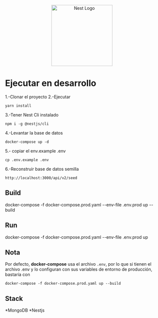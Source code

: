 <p align="center">
  <a href="http://nestjs.com/" target="blank"><img src="https://nestjs.com/img/logo-small.svg" width="200" alt="Nest Logo" /></a>
</p>

# Ejecutar en desarrollo

1.-Clonar el proyecto
2.-Ejecutar

```
yarn install
```

3.-Tener Nest Cli instalado

```
npm i -g @nestjs/cli
```

4.-Levantar la base de datos

```
docker-compose up -d
```

5.- copiar el env.example .env

```
cp .env.example .env
```

6.-Reconstruir base de datos semilla

```
http://localhost:3000/api/v2/seed
```

## Build

docker-compose -f docker-compose.prod.yaml --env-file .env.prod up --build

## Run

docker-compose -f docker-compose.prod.yaml --env-file .env.prod up

## Nota

Por defecto, **docker-compose** usa el archivo `.env`, por lo que si tienen el archivo .env y lo configuran con sus variables de entorno de producción, bastaría con

```
docker-compose -f docker-compose.prod.yaml up --build
```

## Stack

*MongoDB
*Nestjs
